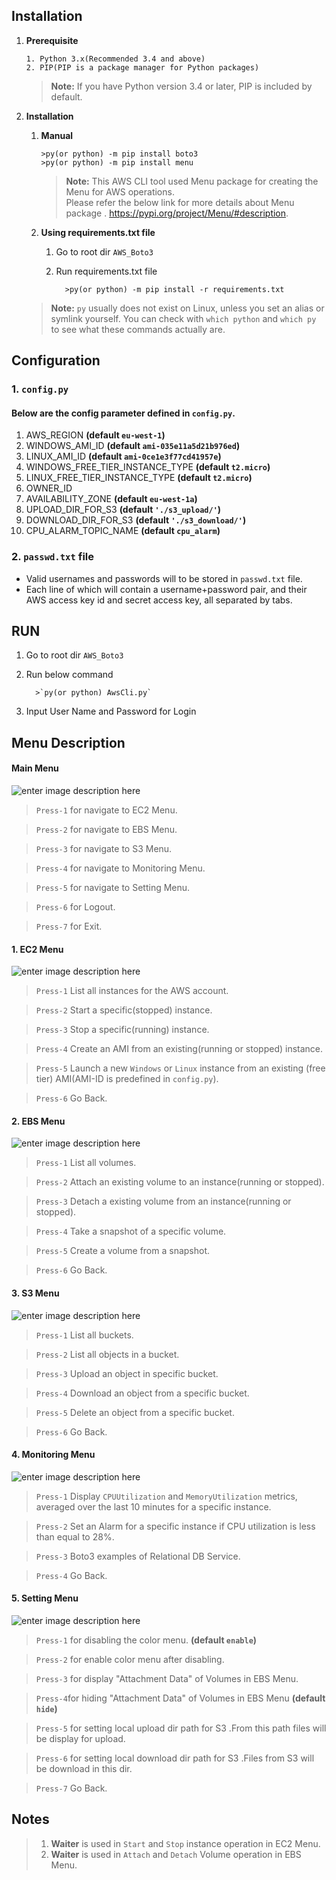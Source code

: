 ## Installation
 1. **Prerequisite**
 		
		1. Python 3.x(Recommended 3.4 and above)
		2. PIP(PIP is a package manager for Python packages)
      
      > **Note:** If you have Python version 3.4 or later, PIP is included by default.


 2. **Installation**
	 1. **Manual**
	 
			>py(or python) -m pip install boto3
			>py(or python) -m pip install menu

		
		> **Note:** This AWS CLI tool used Menu package for creating the Menu for AWS operations.  
Please refer the below link for more details about Menu package . 
https://pypi.org/project/Menu/#description.

	 2. **Using requirements.txt file**
	 	1. Go to root dir  `AWS_Boto3` 
		2. Run requirements.txt file
	 		 
				 >py(or python) -m pip install -r requirements.txt 
    
    > **Note:** `py` usually does not exist on Linux, unless you set an alias or symlink yourself. You can check with `which python` and `which py` to see what these commands actually are.

## Configuration

### 1. `config.py`

#### Below are the config parameter defined in `config.py`.

 1. AWS_REGION **(default `eu-west-1`)**
 2. WINDOWS_AMI_ID **(default `ami-035e11a5d21b976ed`)**
 3. LINUX_AMI_ID **(default `ami-0ce1e3f77cd41957e`)**
 4. WINDOWS_FREE_TIER_INSTANCE_TYPE **(default `t2.micro`)**
 5. LINUX_FREE_TIER_INSTANCE_TYPE **(default `t2.micro`)**
 6. OWNER_ID
 7. AVAILABILITY_ZONE **(default `eu-west-1a`)**
 8. UPLOAD_DIR_FOR_S3 **(default `'./s3_upload/'`)**
 9. DOWNLOAD_DIR_FOR_S3 **(default `'./s3_download/'`)**
 10. CPU_ALARM_TOPIC_NAME **(default `cpu_alarm`)**


### 2. `passwd.txt` file

 - Valid usernames and passwords will to be stored in `passwd.txt` file. 
 - Each line of which will contain a username+password pair, and their AWS access key id and secret access key, all separated by tabs.

## RUN
 1. Go to root dir  `AWS_Boto3` 
 2. Run below command 
		  
		  >`py(or python) AwsCli.py`
		  
3. Input User Name and Password for Login

## Menu Description

#### Main Menu
![enter image description here](https://raw.githubusercontent.com/GitPointer/aws_boto3/main/main_menu.png)
>`Press-1` for navigate to EC2 Menu. 
 
> `Press-2` for navigate to EBS Menu.

> `Press-3` for navigate to S3 Menu.

> `Press-4` for navigate to Monitoring Menu.

> `Press-5` for navigate to Setting Menu.

> `Press-6` for Logout.

> `Press-7` for Exit.

#### 1. EC2 Menu
![enter image description here](https://raw.githubusercontent.com/GitPointer/aws_boto3/main/ec2_menu.png)
 >`Press-1` List all instances for the AWS account. 
 
> `Press-2` Start a specific(stopped) instance.

> `Press-3` Stop a specific(running) instance.

> `Press-4` Create an AMI from an existing(running or stopped) instance.

> `Press-5` Launch a new `Windows` or `Linux` instance from an existing (free tier) AMI(AMI-ID is predefined in `config.py`).

> `Press-6` Go Back.

#### 2. EBS Menu
![enter image description here](https://raw.githubusercontent.com/GitPointer/aws_boto3/main/ebs_menu.png)
 >`Press-1`  List all volumes. 
 
> `Press-2`  Attach an existing volume to an instance(running or stopped).

> `Press-3`  Detach a existing volume from an instance(running or stopped).

> `Press-4`  Take a snapshot of a specific volume.

> `Press-5`  Create a volume from a snapshot.

> `Press-6` Go Back.

#### 3. S3 Menu
![enter image description here](https://raw.githubusercontent.com/GitPointer/aws_boto3/main/s3_menu.png)
 >`Press-1`  List all buckets. 
 
> `Press-2`  List all objects in a bucket.

> `Press-3`  Upload an object in specific bucket.

> `Press-4`  Download an object from a specific bucket.

> `Press-5`  Delete an object from a specific bucket.

> `Press-6` Go Back.

#### 4. Monitoring Menu
![enter image description here](https://raw.githubusercontent.com/GitPointer/aws_boto3/main/monitoring_menu.png)
 >`Press-1`  Display `CPUUtilization` and `MemoryUtilization` metrics, averaged over the last 10 minutes for a specific instance. 
 
> `Press-2`  Set an Alarm for a specific instance if CPU utilization is less than equal to 28%.

> `Press-3`  Boto3 examples of Relational DB Service.

> `Press-4`  Go Back.

#### 5. Setting Menu
![enter image description here](https://raw.githubusercontent.com/GitPointer/aws_boto3/main/setting_menu.png)

> `Press-1` for disabling the color menu. **(default `enable`)**

>  `Press-2` for enable color menu after disabling.

> `Press-3` for display "Attachment Data"  of Volumes in EBS Menu.

> `Press-4`for hiding "Attachment Data"  of  Volumes in EBS Menu **(default `hide`)**

> `Press-5` for setting local upload dir path for S3 .From this path files will be display for upload.

>  `Press-6` for setting local download dir path for S3 .Files from S3 will be download in this dir.

>  `Press-7` Go Back.

## Notes
> 1. **Waiter** is used in `Start` and `Stop` instance operation in EC2 Menu.
> 2. **Waiter** is used in `Attach` and `Detach` Volume operation in EBS Menu.



